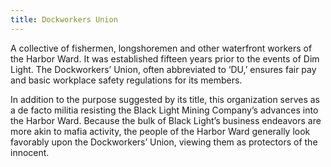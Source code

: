 ```yaml
---
title: Dockworkers Union
---
```


A collective of fishermen, longshoremen and other waterfront workers of the Harbor Ward. It was established fifteen years prior to the events of Dim Light. The Dockworkers’ Union, often abbreviated to ‘DU,’ ensures fair pay and basic workplace safety regulations for its members.

In addition to the purpose suggested by its title, this organization serves as a de facto militia resisting the Black Light Mining Company’s advances into the Harbor Ward. Because the bulk of Black Light’s business endeavors are more akin to mafia activity, the people of the Harbor Ward generally look favorably upon the Dockworkers’ Union, viewing them as protectors of the innocent.